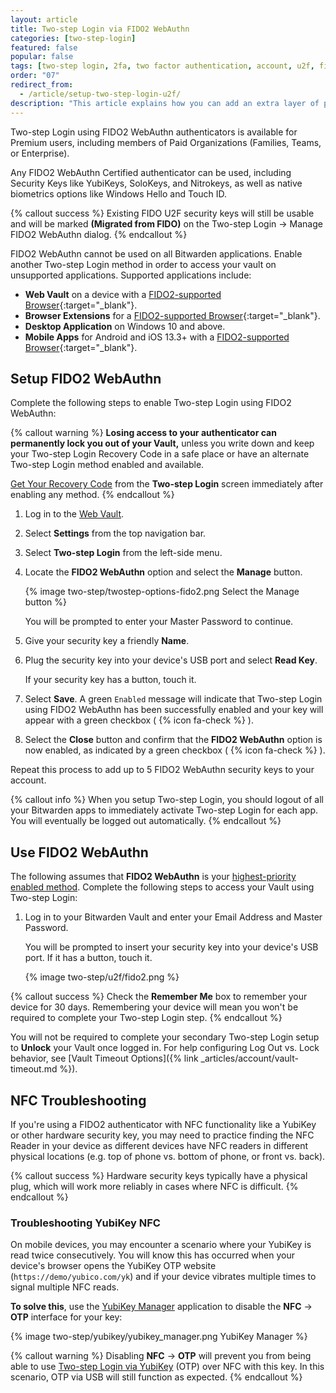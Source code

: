 ```yaml
---
layout: article
title: Two-step Login via FIDO2 WebAuthn
categories: [two-step-login]
featured: false
popular: false
tags: [two-step login, 2fa, two factor authentication, account, u2f, fido]
order: "07"
redirect_from:
  - /article/setup-two-step-login-u2f/
description: "This article explains how you can add an extra layer of protection to your Bitwarden Vault by setting up two-step login with a FIDO2 WebAuthn authenticator."
---
```


Two-step Login using FIDO2 WebAuthn authenticators is available for Premium users, including members of Paid Organizations (Families, Teams, or Enterprise).

Any FIDO2 WebAuthn Certified authenticator can be used, including Security Keys like YubiKeys, SoloKeys, and Nitrokeys, as well as native biometrics options like Windows Hello and Touch ID.

{% callout success %}
Existing FIDO U2F security keys will still be usable and will be marked **(Migrated from FIDO)** on the Two-step Login &rarr; Manage FIDO2 WebAuthn dialog.
{% endcallout %}

FIDO2 WebAuthn cannot be used on all Bitwarden applications. Enable another Two-step Login method in order to access your vault on unsupported applications. Supported applications include:

- **Web Vault** on a device with a [FIDO2-supported Browser](https://fidoalliance.org/fido2/fido2-web-authentication-webauthn/){:target="\_blank"}.
- **Browser Extensions** for a [FIDO2-supported Browser](https://fidoalliance.org/fido2/fido2-web-authentication-webauthn/){:target="\_blank"}.
- **Desktop Application** on Windows 10 and above.
- **Mobile Apps** for Android and iOS 13.3+ with a [FIDO2-supported Browser](https://fidoalliance.org/fido2/fido2-web-authentication-webauthn/){:target="\_blank"}.

## Setup FIDO2 WebAuthn

Complete the following steps to enable Two-step Login using FIDO2 WebAuthn:

{% callout warning %}
**Losing access to your authenticator can permanently lock you out of your Vault,** unless you write down and keep your Two-step Login Recovery Code in a safe place or have an alternate Two-step Login method enabled and available.

[Get Your Recovery Code]({{site.baseurl}}/article/two-step-recovery-code/) from the **Two-step Login** screen immediately after enabling any method.
{% endcallout %}

1. Log in to the [Web Vault]({{site.baseurl}}/article/getting-started-webvault).
2. Select **Settings** from the top navigation bar.
3. Select **Two-step Login** from the left-side menu.
4. Locate the **FIDO2 WebAuthn** option and select the **Manage** button.

   {% image two-step/twostep-options-fido2.png Select the Manage button %}

   You will be prompted to enter your Master Password to continue.

5. Give your security key a friendly **Name**.
6. Plug the security key into your device's USB port and select **Read Key**.

   If your security key has a button, touch it.

7. Select **Save**. A green `Enabled` message will indicate that Two-step Login using FIDO2 WebAuthn has been successfully enabled and your key will appear with a green checkbox ( {% icon fa-check %} ).
8. Select the **Close** button and confirm that the **FIDO2 WebAuthn** option is now enabled, as indicated by a green checkbox ( {% icon fa-check %} ).

Repeat this process to add up to 5 FIDO2 WebAuthn security keys to your account.

{% callout info %}
When you setup Two-step Login, you should logout of all your Bitwarden apps to immediately activate Two-step Login for each app. You will eventually be logged out automatically.
{% endcallout %}

## Use FIDO2 WebAuthn

The following assumes that **FIDO2 WebAuthn** is your [highest-priority enabled method]({{site.baseurl}}/article/setup-two-step-login/#using-multiple-methods). Complete the following steps to access your Vault using Two-step Login:

1. Log in to your Bitwarden Vault and enter your Email Address and Master Password.

   You will be prompted to insert your security key into your device's USB port. If it has a button, touch it.

   {% image two-step/u2f/fido2.png %}

{% callout success %}
Check the **Remember Me** box to remember your device for 30 days. Remembering your device will mean you won't be required to complete your Two-step Login step.
{% endcallout %}

You will not be required to complete your secondary Two-step Login setup to **Unlock** your Vault once logged in. For help configuring Log Out vs. Lock behavior, see [Vault Timeout Options]({% link _articles/account/vault-timeout.md %}).

## NFC Troubleshooting

If you're using a FIDO2 authenticator with NFC functionality like a YubiKey or other hardware security key, you may need to practice finding the NFC Reader in your device as different devices have NFC readers in different physical locations (e.g. top of phone vs. bottom of phone, or front vs. back).

{% callout success %}
Hardware security keys typically have a physical plug, which will work more reliably in cases where NFC is difficult.
{% endcallout %}

### Troubleshooting YubiKey NFC

On mobile devices, you may encounter a scenario where your YubiKey is read twice consecutively. You will know this has occurred when your device's browser opens the YubiKey OTP website (`https://demo/yubico.com/yk`) and if your device vibrates multiple times to signal multiple NFC reads.

**To solve this**, use the [YubiKey Manager](https://www.yubico.com/support/download/yubikey-manager/) application to disable the **NFC** &rarr; **OTP** interface for your key:

{% image two-step/yubikey/yubikey_manager.png YubiKey Manager %}

{% callout warning %}
Disabling **NFC** &rarr; **OTP** will prevent you from being able to use [Two-step Login via YubiKey]({{site.baseurl}}/article/setup-two-step-login-yubikey/) (OTP) over NFC with this key. In this scenario, OTP via USB will still function as expected.
{% endcallout %}

